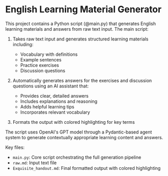 # English Learning Material Generator

This project contains a Python script (@main.py) that generates English learning materials and answers from raw text input. The main script:

1. Takes raw text input and generates structured learning materials including:
   - Vocabulary with definitions
   - Example sentences
   - Practice exercises 
   - Discussion questions

2. Automatically generates answers for the exercises and discussion questions using an AI assistant that:
   - Provides clear, detailed answers
   - Includes explanations and reasoning
   - Adds helpful learning tips
   - Incorporates relevant vocabulary

3. Formats the output with colored highlighting for key terms

The script uses OpenAI's GPT model through a Pydantic-based agent system to generate contextually appropriate learning content and answers.

Key files:
- `main.py`: Core script orchestrating the full generation pipeline
- `raw.md`: Input text file
- `Exquisite_handout.md`: Final formatted output with colored highlighting
